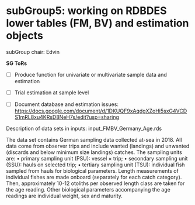# subGroup5: working on RDBDES lower tables (FM, BV) and estimation objects

subGroup chair: Edvin

**SG ToRs**
- [ ] Produce function for univariate or multivariate sample data and estimation 
- [ ] Trial estimation at sample level
- [ ] Document database and estimation issues: https://docs.google.com/document/d/1DKUQF9xAqdgXZoHi5sxG4VCDS1mRL8xu4KRsD8NeH7s/edit?usp=sharing






Description of data sets in inputs:
input_FMBV_Germany_Age.rds

The data set contains German sampling data collected at-sea in 2018. All data come from observer trips and include wanted (landings) and unwanted (discards and below minimum size landings) catches.
The sampling units are:
•	primary sampling unit (PSU): vessel × trip; 
•	secondary sampling unit (SSU): hauls on selected trip;
•	tertiary sampling unit (TSU): individual fish sampled from hauls for biological parameters. 
Length measurements of individual fishes are made onboard (separately for each catch category). Then, approximately 10-12 otoliths per observed length class are taken for the age reading. 
Other biological parameters accompanying the age readings are individual weight, sex and maturity.
